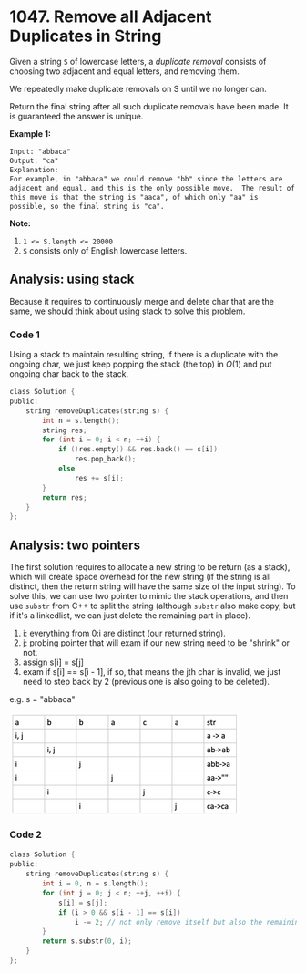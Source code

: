 # 1047. Remove all Adjacent Duplicates in String

Given a string `S` of lowercase letters, a *duplicate removal* consists of choosing two adjacent and equal letters, and removing them.

We repeatedly make duplicate removals on S until we no longer can.

Return the final string after all such duplicate removals have been made. It is guaranteed the answer is unique.

 

**Example 1:**

```
Input: "abbaca"
Output: "ca"
Explanation: 
For example, in "abbaca" we could remove "bb" since the letters are adjacent and equal, and this is the only possible move.  The result of this move is that the string is "aaca", of which only "aa" is possible, so the final string is "ca".
```

 

**Note:**

1. `1 <= S.length <= 20000`
2. `S` consists only of English lowercase letters.

## Analysis: using stack

Because it requires to continuously merge and delete char that are the same, we should think about using stack to solve this problem.

### Code 1

Using a stack to maintain resulting string, if there is a duplicate with the ongoing char, we just keep popping the stack (the top) in $O(1)$ and put ongoing char back to the stack.

```c
class Solution {
public:
    string removeDuplicates(string s) {
        int n = s.length();
        string res;
        for (int i = 0; i < n; ++i) {
            if (!res.empty() && res.back() == s[i])
                res.pop_back();
            else 
                res += s[i];
        }
        return res;
    }
};
```

## Analysis: two pointers

The first solution requires to allocate a new string to be return (as a stack), which will create space overhead for the new string (if the string is all distinct, then the return string will have the same size of the input string). To solve this, we can use two pointer to mimic the stack operations, and then use `substr` from C++ to split the string (although `substr` also make copy, but if it's a linkedlist, we can just delete the remaining part in place).

1. i: everything from 0:i are distinct (our returned string).
2. j: probing pointer that will exam if our new string need to be "shrink" or not.
3. assign s[i] = s[j]
4. exam if s[i] == s[i - 1], if so, that means the jth char is invalid, we just need to step back by 2 (previous one is also going to be deleted).

e.g. s = "abbaca"

![IMAGE](resources/078F3F512A44E2AE9EABEAE27307D119.jpg)

### Code 2

```c
class Solution {
public:
    string removeDuplicates(string s) {
        int i = 0, n = s.length();
        for (int j = 0; j < n; ++j, ++i) {
            s[i] = s[j];            
            if (i > 0 && s[i - 1] == s[i])
                i -= 2; // not only remove itself but also the remaining one in previous iteration
        }
        return s.substr(0, i);
    }
};
```